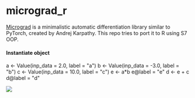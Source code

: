 # micrograd_r

[Micrograd](https://github.com/karpathy/micrograd) is a minimalistic automatic differentiation library similar to PyTorch, created by Andrej Karpathy. This repo tries to port it to R using S7 OOP.

#### Instantiate object
a <- Value(inp_data = 2.0, label = "a")
b <- Value(inp_data = -3.0, label = "b")
c <- Value(inp_data = 10.0, label = "c")
e <- a*b
e@label = "e"
d <- e + c
d@label = "d"

![]("graph.png")


 

